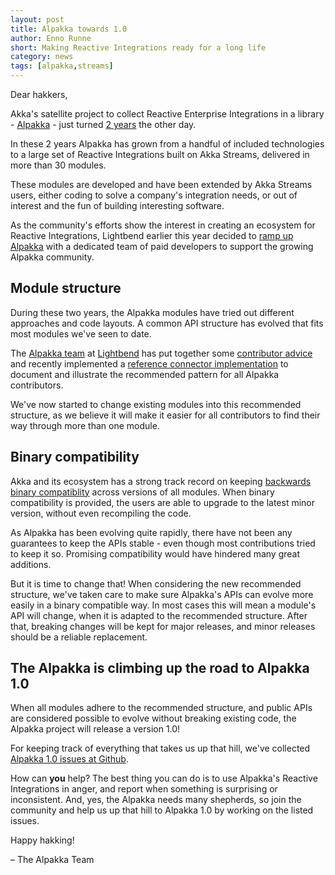 ```yaml
---
layout: post
title: Alpakka towards 1.0
author: Enno Runne
short: Making Reactive Integrations ready for a long life 
category: news
tags: [alpakka,streams]
---
```


Dear hakkers,

Akka's satellite project to collect Reactive Enterprise Integrations in a library - [Alpakka](https://doc.akka.io/docs/alpakka/current/) - just turned [2 years](https://akka.io/blog/2016/08/23/intro-alpakka.html) the other day. 

In these 2 years Alpakka has grown from a handful of included technologies to a large set of Reactive Integrations built on Akka Streams, delivered in more than 30 modules.

These modules are developed and have been extended by Akka Streams users, either coding to solve a company's integration needs, or out of interest and the fun of building interesting software.

As the community's efforts show the interest in creating an ecosystem for Reactive Integrations, Lightbend earlier this year decided to [ramp up Alpakka](https://akka.io/blog/news/2018/05/02/alpakka-team) with a dedicated team of paid developers to support the growing Alpakka community.

## Module structure

During these two years, the Alpakka modules have tried out different approaches and code layouts. A common API structure has evolved that fits most modules we've seen to date. 

The [Alpakka team](https://akka.io/team/) at [Lightbend](https://www.lightbend.com/) has put together some [contributor advice](https://github.com/akka/alpakka/blob/master/contributor-advice.md) and recently implemented a [reference connector implementation](https://doc.akka.io/docs/alpakka/current/reference.html) to document and illustrate the recommended pattern for all Alpakka contributors.

We've now started to change existing modules into this recommended structure, as we believe it will make it easier for all contributors to find their way through more than one module. 

## Binary compatibility

Akka and its ecosystem has a strong track record on keeping [backwards binary compatiblity](https://doc.akka.io/docs/akka/current/common/binary-compatibility-rules.html) across versions of all modules. When binary compatibility is provided, the users are able to upgrade to the latest minor version, without even recompiling the code.

As Alpakka has been evolving quite rapidly, there have not been any guarantees to keep the APIs stable - even though most contributions tried to keep it so. Promising compatibility would have hindered many great additions.

But it is time to change that! When considering the new recommended structure, we've taken care to make sure Alpakka's APIs can evolve more easily in a binary compatible way. In most cases this will mean a module's API will change, when it is adapted to the recommended structure. After that, breaking changes will be kept for major releases, and minor releases should be a reliable replacement.

## The Alpakka is climbing up the road to Alpakka 1.0

When all modules adhere to the recommended structure, and public APIs are considered possible to evolve without breaking existing code, the Alpakka project will release a version 1.0!

For keeping track of everything that takes us up that hill, we've collected [Alpakka 1.0 issues at Github](https://github.com/akka/alpakka/projects/1).

How can **you** help? The best thing you can do is to use Alpakka's Reactive Integrations in anger, and report when something is surprising or inconsistent. And, yes, the Alpakka needs many shepherds, so join the community and help us up that hill to Alpakka 1.0 by working on the listed issues.

Happy hakking!

– The Alpakka Team


